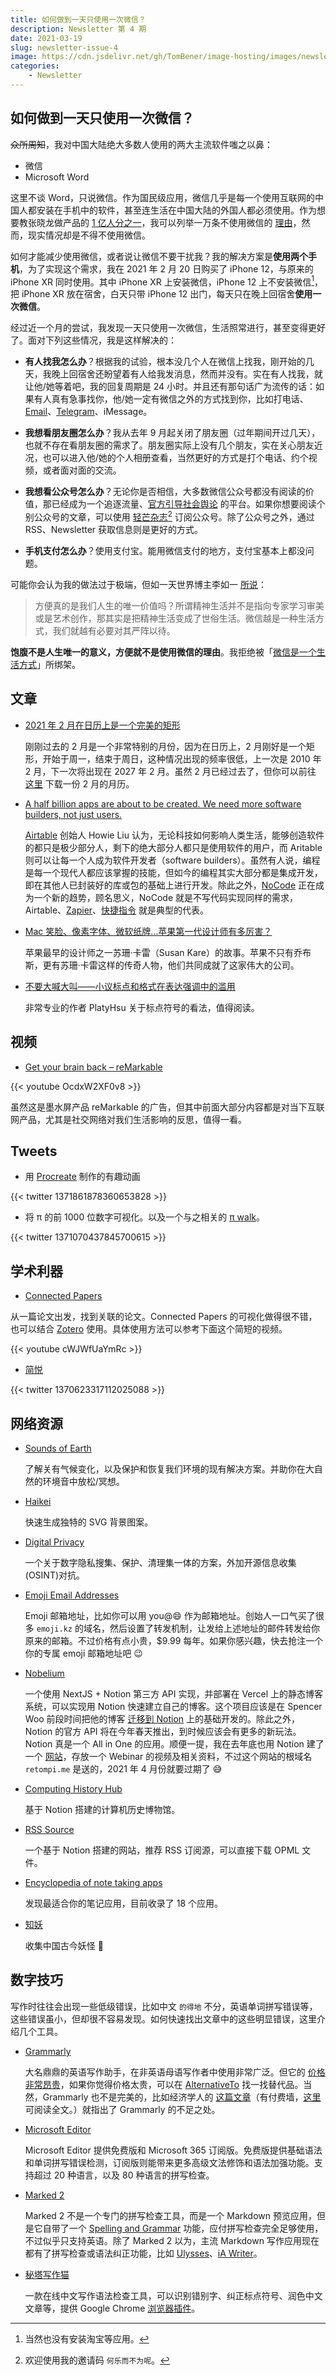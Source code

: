 ```yaml
---
title: 如何做到一天只使用一次微信？
description: Newsletter 第 4 期
date: 2021-03-19
slug: newsletter-issue-4
image: https://cdn.jsdelivr.net/gh/TomBener/image-hosting/images/newsletter-4-cover.png
categories:
    - Newsletter
---
```



## 如何做到一天只使用一次微信？

~~众所周知~~，我对中国大陆绝大多数人使用的两大主流软件嗤之以鼻：

* 微信
* Microsoft Word

这里不谈 Word，只说微信。作为国民级应用，微信几乎是每一个使用互联网的中国人都安装在手机中的软件，甚至连生活在中国大陆的外国人都必须使用。作为想要教张晓龙做产品的 [1 亿人分之一](https://telegra.ph/张小龙演讲完整版每天有1亿人教我怎么做产品-用户-03-18)，我可以列举一万条不使用微信的 [理由](https://github.com/TomBener/stay-away-from-wechat)，然而，现实情况却是不得不使用微信。

如何才能减少使用微信，或者说让微信不要干扰我？我的解决方案是**使用两个手机**，为了实现这个需求，我在 2021 年 2 月 20 日购买了 iPhone 12，与原来的 iPhone XR 同时使用。其中 iPhone XR 上安装微信，iPhone 12 上不安装微信[^uio]，把 iPhone XR 放在宿舍，白天只带 iPhone 12 出门，每天只在晚上回宿舍**使用一次微信**。

[^uio]: 当然也没有安装淘宝等应用。

经过近一个月的尝试，我发现一天只使用一次微信，生活照常进行，甚至变得更好了。面对下列这些情况，我是这样解决的：

* **有人找我怎么办**？根据我的试验，根本没几个人在微信上找我，刚开始的几天，我晚上回宿舍还盼望着有人给我发消息，然而并没有。实在有人找我，就让他/她等着吧，我的回复周期是 24 小时。并且还有那句话广为流传的话：如果有人真有急事找你，他/她一定有微信之外的方式找到你，比如打电话、[Email](https://www.huhexian.com/3852.html)、[Telegram](https://telegram.org)、iMessage。

* **我想看朋友圈怎么办**？我从去年 9 月起关闭了朋友圈（过年期间开过几天），也就不存在看朋友圈的需求了。朋友圈实际上没有几个朋友，实在关心朋友近况，也可以进入他/她的个人相册查看，当然更好的方式是打个电话、约个视频，或者面对面的交流。

* **我想看公众号怎么办**？无论你是否相信，大多数微信公众号都没有阅读的价值，那已经成为一个追逐流量、[官方引导社会舆论](https://ipfs.io/ipfs/Qmbz57wjgVXT38gxqQu5Px9bfXMPSLeqi9vFMPsBSkhsR8) 的平台。如果你想要阅读个别公众号的文章，可以使用 [轻芒杂志](https://qingmang.me/app)[^tyu] 订阅公众号。除了公众号之外，通过 RSS、Newsletter 获取信息则是更好的方式。

* **手机支付怎么办**？使用支付宝。能用微信支付的地方，支付宝基本上都没问题。

[^tyu]: 欢迎使用我的邀请码 `何乐而不为呢`。

可能你会认为我的做法过于极端，但如一天世界博主李如一 [所说](https://blog.yitianshijie.net/2020/08/10/wechat-as-lifestyle)： 

> 方便真的是我们人生的唯一价值吗？所谓精神生活并不是指向专家学习审美或是艺术创作，那其实是把精神生活变成了世俗生活。微信越是一种生活方式，我们就越有必要对其严阵以待。

**饱腹不是人生唯一的意义，方便就不是使用微信的理由**。我拒绝被「[微信是一个生活方式](https://weixin.qq.com)」所绑架。


## 文章

- [2021 年 2 月在日历上是一个完美的矩形](https://www.mashupmath.com/blog/perfect-february-2021)

    刚刚过去的 2 月是一个非常特别的月份，因为在日历上，2 月刚好是一个矩形，开始于周一，结束于周日，这种情况出现的频率很低，上一次是 2010 年 2 月，下一次将出现在 2027 年 2 月。虽然 2 月已经过去了，但你可以前往 [这里](https://static1.squarespace.com/static/54905286e4b050812345644c/t/601adea2e2814425e831e024/1612373671282/February2021_TNW.pdf) 下载一份 2 月的月历。

- [A half billion apps are about to be created. We need more software builders, not just users.](https://blog.airtable.com/airtable-platform-launch-automations-sync-apps)

    [Airtable](https://airtable.com) 创始人 Howie Liu 认为，无论科技如何影响人类生活，能够创造软件的都只是极少部分人，剩下的绝大部分人都只是使用软件的用户，而 Aritable 则可以让每一个人成为软件开发者（software builders）。虽然有人说，编程是每一个现代人都应该掌握的技能，但如今的编程其实大部分都是集成开发，即在其他人已封装好的库或包的基础上进行开发。除此之外，[NoCode](https://en.wikipedia.org/wiki/No-code_development_platform) 正在成为一个新的趋势，顾名思义，NoCode 就是不写代码实现同样的需求，Airtable、[Zapier](https://zapier.com)、[快捷指令](https://apps.apple.com/cn/app/快捷指令/id915249334) 就是典型的代表。

- [Mac 笑脸、像素字体、微软纸牌…苹果第一代设计师有多厉害？](https://www.ifanr.com/1393371)

    苹果最早的设计师之一苏珊·卡雷（Susan Kare）的故事。苹果不只有乔布斯，更有苏珊·卡雷这样的传奇人物，他们共同成就了这家伟大的公司。

- [不要大喊大叫——小议标点和格式在表达强调中的滥用](https://sspai.com/post/65492)

    非常专业的作者 PlatyHsu 关于标点符号的看法，值得阅读。

## 视频

- [Get your brain back – reMarkable](https://youtu.be/OcdxW2XF0v8)

{{< youtube OcdxW2XF0v8 >}}

虽然这是墨水屏产品 reMarkable 的广告，但其中前面大部分内容都是对当下互联网产品，尤其是社交网络对我们生活影响的反思，值得一看。

## Tweets

- 用 [Procreate](https://procreate.art) 制作的有趣动画

{{< twitter 1371861878360653828 >}}

- 将 π 的前 1000 位数字可视化。以及一个与之相关的 [π walk](https://nbremer.github.io/freshdatashapes/#/pi-walk)。

{{< twitter 1371070437845700615 >}}


## 学术利器

- [Connected Papers](https://www.connectedpapers.com)

从一篇论文出发，找到关联的论文。Connected Papers 的可视化做得很不错，也可以结合 [Zotero](https://www.zotero.org) 使用。具体使用方法可以参考下面这个简短的视频。

{{< youtube cWJWfUaYmRc >}}

- [简悦](http://ksria.com/simpread)

{{< twitter 1370623317112025088 >}}


## 网络资源

- [Sounds of Earth](https://soundsofearth.eco)

    了解关有气候变化，以及保护和恢复我们环境的现有解决方案。并助你在大自然的环境音中放松/冥想。

- [Haikei](https://app.haikei.app)

    快速生成独特的 SVG 背景图案。

- [Digital Privacy](https://github.com/ffffffff0x/Digital-Privacy)

    一个关于数字隐私搜集、保护、清理集一体的方案，外加开源信息收集(OSINT)对抗。

- [Emoji Email Addresses](https://mailoji.com)

    Emoji 邮箱地址，比如你可以用 you@😄 作为邮箱地址。创始人一口气买了很多 `emoji.kz` 的域名，然后设置了转发机制，让发给上述地址的邮件转发给你原来的邮箱。不过价格有点小贵，$9.99 每年。如果你感兴趣，快去抢注一个你的专属 emoji 邮箱地址吧 😉️

- [Nobelium](https://github.com/craigary/nobelium)

    一个使用 NextJS + Notion 第三方 API 实现，并部署在 Vercel 上的静态博客系统，可以实现用 Notion 快速建立自己的博客。这个项目应该是在 Spencer Woo 前段时间把他的博客 [迁移到 Notion](https://blog.spencerwoo.com/2021/02/nextjs-blog-notion) 上的基础开发的。除此之外，Notion 的官方 API 将在今年春天推出，到时候应该会有更多的新玩法。Notion 真是一个 All in One 的应用。顺便一提，我在去年底也用 Notion 建了一个 [网站](https://webinar.retompi.me)，存放一个 Webinar 的视频及相关资料，不过这个网站的根域名 `retompi.me` 是送的，2021 年 4 月份就要过期了 😅️

- [Computing History Hub](https://www.notion.so/be72f307fc2e4b05abe3dc67eb937521)

    基于 Notion 搭建的计算机历史博物馆。

- [RSS Source](https://rss-source.com)

    一个基于 Notion 搭建的网站，推荐 RSS 订阅源，可以直接下载 OPML 文件。

- [Encyclopedia of note taking apps](https://www.noteapps.info)

    发现最适合你的笔记应用，目前收录了 18 个应用。

- [知妖](https://www.cbaigui.com)

    收集中国古今妖怪 👾️

## 数字技巧

写作时往往会出现一些低级错误，比如中文 `的得地` 不分，英语单词拼写错误等，这些错误虽小，但却很不容易发现。如何快速找出文章中的这些明显错误，这里介绍几个工具。

- [Grammarly](https://www.grammarly.com)

    大名鼎鼎的英语写作助手，在非英语母语写作者中使用非常广泛。但它的 [价格非常昂贵](https://www.grammarly.com/plans)，如果你觉得价格太贵，可以在 [AlternativeTo](https://alternativeto.net/software/grammarly-grammar-checker) 找一找替代品。当然，Grammarly 也不是完美的，比如经济学人的 [这篇文章](https://www.economist.com/books-and-arts/2021/02/27/artificial-intelligence-has-a-problem-with-grammar)（有付费墙，[这里](https://telegra.ph/Artificial-intelligence-has-a-problem-with-grammar-03-14) 可阅读全文。）就指出了 Grammarly 的不足之处。

- [Microsoft Editor](https://www.microsoft.com/en-us/microsoft-365/microsoft-editor)

    Microsoft Editor 提供免费版和 Microsoft 365 订阅版。免费版提供基础语法和单词拼写错误检测，订阅版则能带来更多高级文法修饰和语法加强功能。支持超过 20 种语言，以及 80 种语言的拼写检查。

- [Marked 2](https://marked2app.com)

    Marked 2 不是一个专门的拼写检查工具，而是一个 Markdown 预览应用，但是它自带了一个 [Spelling and Grammar](https://marked2app.com/help/Spelling_Grammar.html) 功能，应付拼写检查完全足够使用，不过似乎只支持英语。除了 Marked 2 以为，主流 Markdown 写作应用现在都有了拼写检查或语法纠正功能，比如 [Ulysses](https://ulysses.app/tutorials/grammar-and-style-check)、[iA Writer](https://ia.net/writer/support/mac/spell-checker)。

- [秘塔写作猫](https://xiezuocat.com)

    一款在线中文写作语法检查工具，可以识别错别字、纠正标点符号、润色中文文章等，提供 Google Chrome [浏览器插件](https://chrome.google.com/webstore/detail/写作猫浏览器插件/giijkmholjmdmpojlmmoieghkilnhkhb)。
